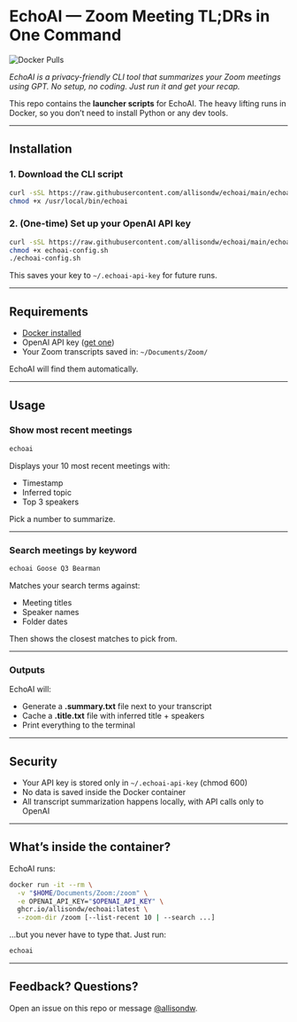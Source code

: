 # EchoAI — Zoom Meeting TL;DRs in One Command

![Docker Pulls](https://img.shields.io/badge/docker-ghcr.io%2Fallisondw%2Fechoai-blue)

_EchoAI is a privacy-friendly CLI tool that summarizes your Zoom meetings using GPT. No setup, no coding. Just run it and get your recap._

This repo contains the **launcher scripts** for EchoAI. The heavy lifting runs in Docker, so you don’t need to install Python or any dev tools.

---

## Installation

### 1. Download the CLI script

```bash
curl -sSL https://raw.githubusercontent.com/allisondw/echoai/main/echoai -o /usr/local/bin/echoai
chmod +x /usr/local/bin/echoai
```

### 2. (One-time) Set up your OpenAI API key

```bash
curl -sSL https://raw.githubusercontent.com/allisondw/echoai/main/echoai-config.sh -o echoai-config.sh
chmod +x echoai-config.sh
./echoai-config.sh
```

This saves your key to `~/.echoai-api-key` for future runs.

---

## Requirements

- [Docker installed](https://www.docker.com/products/docker-desktop/)
- OpenAI API key ([get one](https://platform.openai.com/account/api-keys))
- Your Zoom transcripts saved in: `~/Documents/Zoom/`

EchoAI will find them automatically.

---

## Usage

### Show most recent meetings

```bash
echoai
```

Displays your 10 most recent meetings with:
- Timestamp
- Inferred topic
- Top 3 speakers

Pick a number to summarize.

---

### Search meetings by keyword

```bash
echoai Goose Q3 Bearman
```

Matches your search terms against:
- Meeting titles
- Speaker names
- Folder dates

Then shows the closest matches to pick from.

---

### Outputs

EchoAI will:
- Generate a **.summary.txt** file next to your transcript
- Cache a **.title.txt** file with inferred title + speakers
- Print everything to the terminal

---

## Security

- Your API key is stored only in `~/.echoai-api-key` (chmod 600)
- No data is saved inside the Docker container
- All transcript summarization happens locally, with API calls only to OpenAI

---

## What’s inside the container?

EchoAI runs:

```bash
docker run -it --rm \
  -v "$HOME/Documents/Zoom:/zoom" \
  -e OPENAI_API_KEY="$OPENAI_API_KEY" \
  ghcr.io/allisondw/echoai:latest \
  --zoom-dir /zoom [--list-recent 10 | --search ...]
```

…but you never have to type that. Just run:

```bash
echoai
```

---

## Feedback? Questions?

Open an issue on this repo or message [@allisondw](https://github.com/allisondw).
